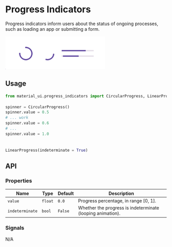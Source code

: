 # Progress Indicators

Progress indicators inform users about the status of ongoing processes,
such as loading an app or submitting a form.

![progress indicators](./progress-indicators.gif)

## Usage

```python
from material_ui.progress_indicators import CircularProgress, LinearProgress

spinner = CircularProgress()
spinner.value = 0.5
# ... work
spinner.value = 0.6
# ...
spinner.value = 1.0


LinearProgress(indeterminate = True)
```

## API

### Properties

| Name            | Type    | Default | Description                                                |
| --------------- | ------- | ------- | ---------------------------------------------------------- |
| `value`         | `float` | `0.0`   | Progress percentage, in range [0, 1].                      |
| `indeterminate` | `bool`  | `False` | Whether the progress is indeterminate (looping animation). |

### Signals

N/A
